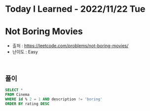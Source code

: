 # Today I Learned - 2022/11/22 Tue

# Not Boring Movies
- 출처 : https://leetcode.com/problems/not-boring-movies/
- 난이도 : Easy
<br>

## 풀이
```sql
SELECT * 
FROM Cinema
WHERE id % 2 = 1 AND description != 'boring'
ORDER BY rating DESC
```
